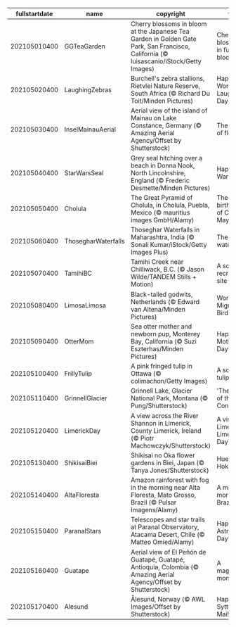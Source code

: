 |fullstartdate|name|copyright|title|image|
|--|--|--|--|--|
202105010400|GGTeaGarden|Cherry blossoms in bloom at the Japanese Tea Garden in Golden Gate Park, San Francisco, California (© luisascanio/iStock/Getty Images)|Cherry blossoms in full bloom|![](/en-CA/2021/05/202105010400GGTeaGarden.jpg)|
202105020400|LaughingZebras|Burchell's zebra stallions, Rietvlei Nature Reserve, South Africa (© Richard Du Toit/Minden Pictures)|Happy World Laughter Day|![](/en-CA/2021/05/202105020400LaughingZebras.jpg)|
202105030400|InselMainauAerial|Aerial view of the island of Mainau on Lake Constance, Germany (© Amazing Aerial Agency/Offset by Shutterstock)|The island of flowers|![](/en-CA/2021/05/202105030400InselMainauAerial.jpg)|
202105040400|StarWarsSeal|Grey seal hitching over a beach in Donna Nook, North Lincolnshire, England (© Frederic Desmette/Minden Pictures)|Happy Star Wars Day!|![](/en-CA/2021/05/202105040400StarWarsSeal.jpg)|
202105050400|Cholula|The Great Pyramid of Cholula, in Cholula, Puebla, Mexico (© mauritius images GmbH/Alamy)|The birthplace of Cinco de Mayo|![](/en-CA/2021/05/202105050400Cholula.jpg)|
202105060400|ThosegharWaterfalls|Thoseghar Waterfalls in Maharashtra, India (© Sonali Kumar/iStock/Getty Images Plus)|The roaring waterfalls…|![](/en-CA/2021/05/202105060400ThosegharWaterfalls.jpg)|
202105070400|TamihiBC|Tamihi Creek near Chilliwack, B.C. (© Jason Wilde/TANDEM Stills + Motion)|A scenic recreation site|![](/en-CA/2021/05/202105070400TamihiBC.jpg)|
202105080400|LimosaLimosa|Black-tailed godwits, Netherlands (© Edward van Altena/Minden Pictures)|World Migratory Bird Day|![](/en-CA/2021/05/202105080400LimosaLimosa.jpg)|
202105090400|OtterMom|Sea otter mother and newborn pup, Monterey Bay, California (© Suzi Eszterhas/Minden Pictures)|Happy Mother's Day!|![](/en-CA/2021/05/202105090400OtterMom.jpg)|
202105100400|FrillyTulip|A pink fringed tulip in Ottawa (© colimachon/Getty Images)|A soft, frilly tulip|![](/en-CA/2021/05/202105100400FrillyTulip.jpg)|
202105110400|GrinnellGlacier|Grinnell Lake, Glacier National Park, Montana (© Pung/Shutterstock)|'The Crown of the Continent'|![](/en-CA/2021/05/202105110400GrinnellGlacier.jpg)|
202105120400|LimerickDay|A view across the River Shannon in Limerick, County Limerick, Ireland (© Piotr Machowczyk/Shutterstock)|A visit to Limerick on Limerick Day|![](/en-CA/2021/05/202105120400LimerickDay.jpg)|
202105130400|ShikisaiBiei|Shikisai no Oka flower gardens in Biei, Japan (© Tanya Jones/Shutterstock)|Hues of Hokkaido|![](/en-CA/2021/05/202105130400ShikisaiBiei.jpg)|
202105140400|AltaFloresta|Amazon rainforest with fog in the morning near Alta Floresta, Mato Grosso, Brazil (© Pulsar Imagens/Alamy)|A misty morning in Brazil|![](/en-CA/2021/05/202105140400AltaFloresta.jpg)|
202105150400|ParanalStars|Telescopes and star trails at Paranal Observatory, Atacama Desert, Chile (© Matteo Omied/Alamy)|Happy Astronomy Day!|![](/en-CA/2021/05/202105150400ParanalStars.jpg)|
202105160400|Guatape|Aerial view of El Peñón de Guatapé, Guatapé, Antioquia, Colombia (© Amazing Aerial Agency/Offset by Shutterstock)|A magnificent monolith|![](/en-CA/2021/05/202105160400Guatape.jpg)|
202105170400|Alesund|Ålesund, Norway (© AWL Images/Offset by Shutterstock)|Happy Syttende Mai!|![](/en-CA/2021/05/202105170400Alesund.jpg)|
